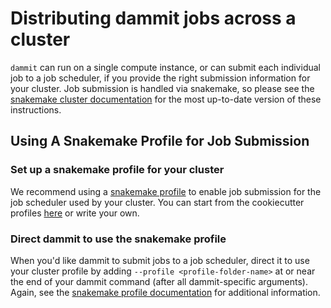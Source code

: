 # Distributing dammit jobs across a cluster

`dammit` can run on a single compute instance, or can submit each individual job to a job scheduler, 
if you provide the right submission information for your cluster. Job submission is handled
via snakemake, so please see the [snakemake cluster documentation](https://snakemake.readthedocs.io/en/stable/executing/cluster.html)
for the most up-to-date version of these instructions.

## Using A Snakemake Profile for Job Submission

### Set up a snakemake profile for your cluster

We recommend using a [snakemake profile](https://snakemake.readthedocs.io/en/stable/executing/cli.html#profiles)
to enable job submission for the job scheduler used by your cluster. You can start from the cookiecutter 
profiles [here](https://github.com/snakemake-profiles/doc) or write your own.

### Direct dammit to use the snakemake profile 

When you'd like dammit to submit jobs to a job scheduler, direct it to use your cluster profile by 
adding `--profile <profile-folder-name>` at or near the end of your dammit command (after all dammit-specific arguments).
Again, see the [snakemake profile documentation](https://snakemake.readthedocs.io/en/stable/executing/cli.html#profiles) for additional information.

